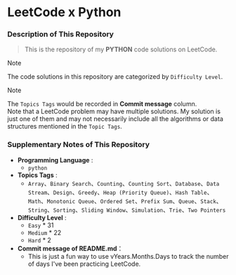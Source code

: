 # LeetCode x Python

### Description of This Repository
> This is the repository of my **PYTHON** code solutions on LeetCode.

> [!NOTE] 
> The code solutions in this repository are categorized by `Difficulty Level`.

> [!NOTE]
> The `Topics Tags` would be recorded in **Commit message** column.<br>
> Note that a LeetCode problem may have multiple solutions. My solution is just one of them and may not necessarily include all the algorithms or data structures mentioned in the `Topic Tags`.

### Supplementary Notes of This Repository
- **Programming Language** :
  - `python`
- **Topics Tags** :
  - `Array`、`Binary Search`、`Counting`、`Counting Sort`、`Database`、`Data Stream`、`Design`、`Greedy`、`Heap (Priority Queue)`、`Hash Table`、`Math`、`Monotonic Queue`、`Ordered Set`、`Prefix Sum`、`Queue`、`Stack`、`String`、`Sorting`、`Sliding Window`、`Simulation`、`Trie`、`Two Pointers`
- **Difficulty Level** :
  - `Easy` * 31
  - `Medium` * 22
  - `Hard` * 2
- **Commit message of README.md**：
  - This is just a fun way to use vYears.Months.Days to track the number of days I've been practicing LeetCode.

